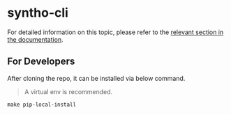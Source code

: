 # syntho-cli

For detailed information on this topic, please refer to the [relevant section in the documentation](https://github.com/syntho-ai/syntho-cli/blob/main/docs/getting-started.md).

## For Developers

After cloning the repo, it can be installed via below command.

> A virtual env is recommended.

```
make pip-local-install
```
